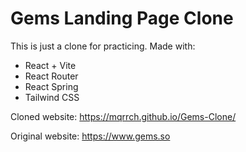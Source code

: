 # Gems Landing Page Clone

This is just a clone for practicing.
Made with:
- React + Vite
- React Router
- React Spring
- Tailwind CSS

Cloned website: https://mqrrch.github.io/Gems-Clone/

Original website: https://www.gems.so
